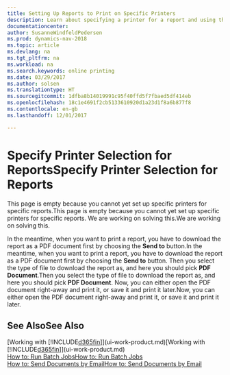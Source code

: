 ```yaml
---
title: Setting Up Reports to Print on Specific Printers
description: Learn about specifying a printer for a report and using the Printer Selections window.
documentationcenter: 
author: SusanneWindfeldPedersen
ms.prod: dynamics-nav-2018
ms.topic: article
ms.devlang: na
ms.tgt_pltfrm: na
ms.workload: na
ms.search.keywords: online printing
ms.date: 03/29/2017
ms.author: solsen
ms.translationtype: HT
ms.sourcegitcommit: 1dfba8b14019991c95f40ffd5f7fbaed5df414eb
ms.openlocfilehash: 18c1e4691f2cb5133610920d1a23d1f8a6b877f8
ms.contentlocale: en-gb
ms.lasthandoff: 12/01/2017

---
```

# <a name="specify-printer-selection-for-reports"></a><span data-ttu-id="86018-103">Specify Printer Selection for Reports</span><span class="sxs-lookup"><span data-stu-id="86018-103">Specify Printer Selection for Reports</span></span>
<span data-ttu-id="86018-104">This page is empty because you cannot yet set up specific printers for specific reports.</span><span class="sxs-lookup"><span data-stu-id="86018-104">This page is empty because you cannot yet set up specific printers for specific reports.</span></span> <span data-ttu-id="86018-105">We are working on solving this.</span><span class="sxs-lookup"><span data-stu-id="86018-105">We are working on solving this.</span></span>

<span data-ttu-id="86018-106">In the meantime, when you want to print a report, you have to download the report as a PDF document first by choosing the **Send to** button.</span><span class="sxs-lookup"><span data-stu-id="86018-106">In the meantime, when you want to print a report, you have to download the report as a PDF document first by choosing the **Send to** button.</span></span> <span data-ttu-id="86018-107">Then you select the type of file to download the report as, and here you should pick **PDF Document**.</span><span class="sxs-lookup"><span data-stu-id="86018-107">Then you select the type of file to download the report as, and here you should pick **PDF Document**.</span></span> <span data-ttu-id="86018-108">Now, you can either open the PDF document right-away and print it, or save it and print it later.</span><span class="sxs-lookup"><span data-stu-id="86018-108">Now, you can either open the PDF document right-away and print it, or save it and print it later.</span></span>

<!--

You can set up reports so that they must be printed on a specific printer. The following are some uses of printer selection:

- You can print reports on special company letterhead.
- You can print reports on different paper sizes.
- You can print reports on the default printer of a specified employee.

You use the **Printer Selections** window to set different values to obtain different output. If you set a specific printer selection, then it takes precedence over a more general printer selection. For example, you can set a printer selection that has values in the **User ID**, **Report ID**, and **Printer Name** fields. This printer selection takes precedence over a printer selection that has blank entries in the **User ID** or **Report ID** fields.

The following table describes the combination of values to specify when you set up printer selections for a report.

|To                                                 |Set the following values                                             |
|---------------------------------------------------|---------------------------------------------------------------------|
|Print a report to a specific printer for all users |Specify values in the **Report ID** and **Printer Name** fields and leave the **User ID** field blank.|
|Print all reports to a specific printer for a specific user|Specify values in the **User ID** and **Printer Name** fields and leave the **Report ID** field blank.|
|Set the default printer for all reports|Specify a value in the **Printer Name** field and leave the **User ID** and **Report ID** fields blank.|
|Print a specific report to the user’s default printer|Specify a value in the **Report ID** field and leave the **Printer Name** and **User ID** fields blank.|
|Print a specific report to a specific printer for a specific user|Specify values in all three fields.|
-->

## <a name="see-also"></a><span data-ttu-id="86018-109">See Also</span><span class="sxs-lookup"><span data-stu-id="86018-109">See Also</span></span>
<span data-ttu-id="86018-110">[Working with [!INCLUDE[d365fin](includes/d365fin_md.md)]](ui-work-product.md)</span><span class="sxs-lookup"><span data-stu-id="86018-110">[Working with [!INCLUDE[d365fin](includes/d365fin_md.md)]](ui-work-product.md)</span></span>  
[<span data-ttu-id="86018-111">How to: Run Batch Jobs</span><span class="sxs-lookup"><span data-stu-id="86018-111">How to: Run Batch Jobs</span></span>](ui-how-run-batch-jobs.md)  
[<span data-ttu-id="86018-112">How to: Send Documents by Email</span><span class="sxs-lookup"><span data-stu-id="86018-112">How to: Send Documents by Email</span></span>](ui-how-send-documents-email.md)  

